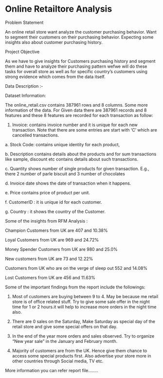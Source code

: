 # Online Retailtore Analysis
Problem Statement 

An online retail store want analyze the customer purchasing 
behavior. Want to segment their customers on their purchasing 
behavior. Expecting some insights also about customer 
purchasing history.

Project Objective 

As we have to give insights for Customers purchasing history 
and segment them and have to analyze their purchasing pattern 
wefwe will do these tasks for overall store as well as for specific 
country’s customers using strong evidence which comes from 
the data itself.

Data Description :-

Dataset Information: 

 The online_retail.csv contains 387961 rows and 8 columns. 
Some more information of the data. 
For Given data there are 387961 records and 8 features and these 8 features are 
recorded for each transaction as follow: 

1. Invoice: contains invoice number and it is unique for each new transaction. Note 
that there are some entries are start with ‘C’ which are cancelled transactions.

a. Stock Code: contains unique identity for each product, 

b. Description contains details about the products and for sum transactions 
like sample, discount etc contains details about such transactions. 

c. Quantity shows number of single products for given 
transaction. E.g., there 2 number of parle biscuit and 3 
number of chocolates 

d. Invoice date shows the date of transaction when it happens. 

e. Price contains price of product per unit. 

f. CustomerID : it is unique id for each customer.

g. Country : it shows the country of the Customer.

Some of the insights from RFM Analysis :

Champion Customers from UK are 407 and 10.38% 

Loyal Customers from UK are 969 and 24.72% 

Money Spender Customers from UK are 980 and 25.0% 

New customers from UK are 73 and 12.22% 

Customers from UK who are on the verge of sleep out 552 and 14.08% 

Lost Customers from UK are 456 and 11.63% 

Some of the important findings from the report include the 
followings: 

1. Most of customers are buying between 9 to 4. May be 
because me retail store is of office related stuff. Try to give 
some sale offer in the night time for 1 or 2 hours.it will help to 
increase more orders in the night time also. 

2. There are 0 sales on the Saturday, Make Saturday as special 
day of the retail store and give some special offers on that 
day. 

3. In the end of the year more orders and sales observed. Try to 
organize “New year sale” in the January and February month. 

4. Majority of customers are from the UK. Hence give them 
chance to access some special products first. Also advertise 
your store more in other countries through Social media, TV 
etc. 

More information you can refer report file........
